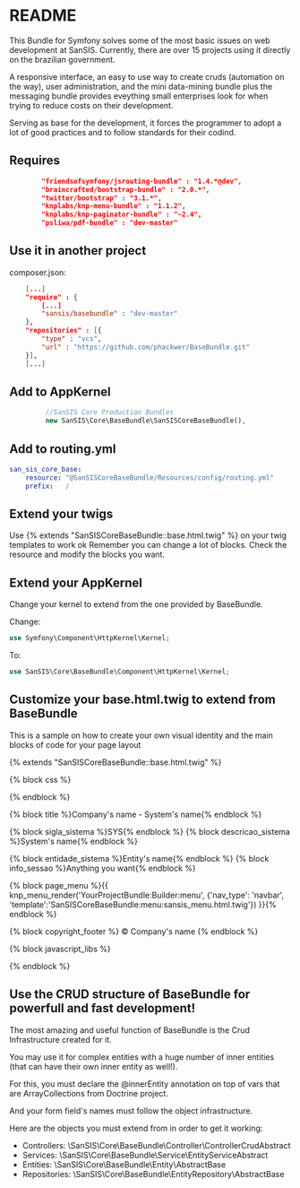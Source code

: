 # README

This Bundle for Symfony solves some of the most basic issues on web development at SanSIS. Currently, there are over 15 projects using it directly on the brazilian government.

A responsive interface, an easy to use way to create cruds (automation on the way), user administration, and the mini data-mining bundle plus the messaging bundle provides eveything small enterprises look for when trying to reduce costs on their development.

Serving as base for the development, it forces the programmer to adopt a lot of good practices and to follow standards for their codind.

## Requires

```json
        "friendsofsymfony/jsrouting-bundle" : "1.4.*@dev",
        "braincrafted/bootstrap-bundle" : "2.0.*",
        "twitter/bootstrap" : "3.1.*",
        "knplabs/knp-menu-bundle" : "1.1.2",
        "knplabs/knp-paginator-bundle" : "~2.4",
        "psliwa/pdf-bundle" : "dev-master"
```

## Use it in another project

composer.json:
```json
    [...]
    "require" : {
        [...]
        "sansis/basebundle" : "dev-master"
    },
    "repositories" : [{
        "type" : "vcs",
        "url" : "https://github.com/phackwer/BaseBundle.git"
    }],
    [...]
```

## Add to AppKernel

```php
         //SanSIS Core Production Bundles
         new SanSIS\Core\BaseBundle\SanSISCoreBaseBundle(),
```

## Add to routing.yml

```yml
san_sis_core_base:
    resource: "@SanSISCoreBaseBundle/Resources/config/routing.yml"
    prefix:   /
```

## Extend your twigs

Use {% extends "SanSISCoreBaseBundle::base.html.twig" %} on your twig templates to work ok
Remember you can change a lot of blocks. Check the resource and modify the blocks you want.

## Extend your AppKernel

Change your kernel to extend from the one provided by BaseBundle.

Change:

```php
use Symfony\Component\HttpKernel\Kernel;
```

To:

```php
use SanSIS\Core\BaseBundle\Component\HttpKernel\Kernel;
```

## Customize your base.html.twig to extend from BaseBundle

This is a sample on how to create your own visual identity and the main blocks of code
for your page layout

{% extends "SanSISCoreBaseBundle::base.html.twig" %}

{% block css %}
<link type="text/css" rel="stylesheet" href="{{ asset('bundles/yourproject/css/project.css') }}" />
{% endblock %}

{% block title %}Company's name - System's name{% endblock %}

{% block sigla_sistema %}SYS{% endblock %}
{% block descricao_sistema %}System's name{% endblock %}

{% block entidade_sistema %}Entity's name{% endblock %}
{% block info_sessao %}Anything you want{% endblock %}

{% block page_menu %}{{ knp_menu_render('YourProjectBundle:Builder:menu', {'nav_type': 'navbar', 'template':'SanSISCoreBaseBundle:menu:sansis_menu.html.twig'}) }}{% endblock %}

{% block copyright_footer %}
&copy; Company's name
{% endblock %}

{% block javascript_libs %}
<script type="text/javascript" src="{{ asset('bundles/yourproject/js/functions.js') }}"></script>
{% endblock %}

## Use the CRUD structure of BaseBundle for powerfull and fast development!

The most amazing and useful function of BaseBundle is the Crud Infrastructure created for it.

You may use it for complex entities with a huge number of inner entities (that can have their own inner entity as well!).

For this, you must declare the @innerEntity annotation on top of vars that are ArrayCollections from Doctrine project.

And your form field's names must follow the object infrastructure.

Here are the objects you must extend from in order to get it working:

- Controllers: \SanSIS\Core\BaseBundle\Controller\ControllerCrudAbstract
- Services: \SanSIS\Core\BaseBundle\Service\EntityServiceAbstract
- Entities: \SanSIS\Core\BaseBundle\Entity\AbstractBase
- Repositories: \SanSIS\Core\BaseBundle\EntityRepository\AbstractBase